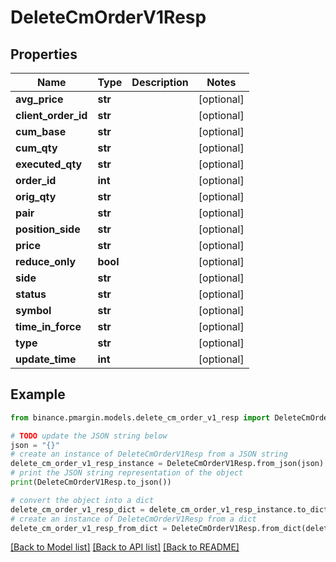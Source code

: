 # DeleteCmOrderV1Resp


## Properties

Name | Type | Description | Notes
------------ | ------------- | ------------- | -------------
**avg_price** | **str** |  | [optional] 
**client_order_id** | **str** |  | [optional] 
**cum_base** | **str** |  | [optional] 
**cum_qty** | **str** |  | [optional] 
**executed_qty** | **str** |  | [optional] 
**order_id** | **int** |  | [optional] 
**orig_qty** | **str** |  | [optional] 
**pair** | **str** |  | [optional] 
**position_side** | **str** |  | [optional] 
**price** | **str** |  | [optional] 
**reduce_only** | **bool** |  | [optional] 
**side** | **str** |  | [optional] 
**status** | **str** |  | [optional] 
**symbol** | **str** |  | [optional] 
**time_in_force** | **str** |  | [optional] 
**type** | **str** |  | [optional] 
**update_time** | **int** |  | [optional] 

## Example

```python
from binance.pmargin.models.delete_cm_order_v1_resp import DeleteCmOrderV1Resp

# TODO update the JSON string below
json = "{}"
# create an instance of DeleteCmOrderV1Resp from a JSON string
delete_cm_order_v1_resp_instance = DeleteCmOrderV1Resp.from_json(json)
# print the JSON string representation of the object
print(DeleteCmOrderV1Resp.to_json())

# convert the object into a dict
delete_cm_order_v1_resp_dict = delete_cm_order_v1_resp_instance.to_dict()
# create an instance of DeleteCmOrderV1Resp from a dict
delete_cm_order_v1_resp_from_dict = DeleteCmOrderV1Resp.from_dict(delete_cm_order_v1_resp_dict)
```
[[Back to Model list]](../README.md#documentation-for-models) [[Back to API list]](../README.md#documentation-for-api-endpoints) [[Back to README]](../README.md)


